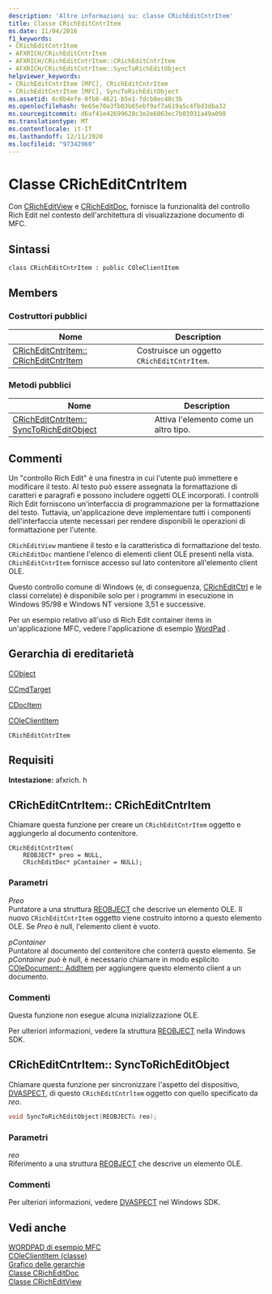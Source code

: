```yaml
---
description: 'Altre informazioni su: classe CRichEditCntrItem'
title: Classe CRichEditCntrItem
ms.date: 11/04/2016
f1_keywords:
- CRichEditCntrItem
- AFXRICH/CRichEditCntrItem
- AFXRICH/CRichEditCntrItem::CRichEditCntrItem
- AFXRICH/CRichEditCntrItem::SyncToRichEditObject
helpviewer_keywords:
- CRichEditCntrItem [MFC], CRichEditCntrItem
- CRichEditCntrItem [MFC], SyncToRichEditObject
ms.assetid: 6c0b4efe-0fb8-4621-b5e1-fdcb8ec48c3b
ms.openlocfilehash: 9e65e70a3fb03b65ebf9af7a619a5c4fbd3dba32
ms.sourcegitcommit: d6af41e42699628c3e2e6063ec7b03931a49a098
ms.translationtype: MT
ms.contentlocale: it-IT
ms.lasthandoff: 12/11/2020
ms.locfileid: "97342960"
---
```

# <a name="cricheditcntritem-class"></a>Classe CRichEditCntrItem

Con [CRichEditView](../../mfc/reference/cricheditview-class.md) e [CRichEditDoc](../../mfc/reference/cricheditdoc-class.md), fornisce la funzionalità del controllo Rich Edit nel contesto dell'architettura di visualizzazione documento di MFC.

## <a name="syntax"></a>Sintassi

```
class CRichEditCntrItem : public COleClientItem
```

## <a name="members"></a>Members

### <a name="public-constructors"></a>Costruttori pubblici

|Nome|Description|
|----------|-----------------|
|[CRichEditCntrItem:: CRichEditCntrItem](#cricheditcntritem)|Costruisce un oggetto `CRichEditCntrItem`.|

### <a name="public-methods"></a>Metodi pubblici

|Nome|Description|
|----------|-----------------|
|[CRichEditCntrItem:: SyncToRichEditObject](#synctoricheditobject)|Attiva l'elemento come un altro tipo.|

## <a name="remarks"></a>Commenti

Un "controllo Rich Edit" è una finestra in cui l'utente può immettere e modificare il testo. Al testo può essere assegnata la formattazione di caratteri e paragrafi e possono includere oggetti OLE incorporati. I controlli Rich Edit forniscono un'interfaccia di programmazione per la formattazione del testo. Tuttavia, un'applicazione deve implementare tutti i componenti dell'interfaccia utente necessari per rendere disponibili le operazioni di formattazione per l'utente.

`CRichEditView` mantiene il testo e la caratteristica di formattazione del testo. `CRichEditDoc` mantiene l'elenco di elementi client OLE presenti nella vista. `CRichEditCntrItem` fornisce accesso sul lato contenitore all'elemento client OLE.

Questo controllo comune di Windows (e, di conseguenza, [CRichEditCtrl](../../mfc/reference/cricheditctrl-class.md) e le classi correlate) è disponibile solo per i programmi in esecuzione in Windows 95/98 e Windows NT versione 3,51 e successive.

Per un esempio relativo all'uso di Rich Edit container items in un'applicazione MFC, vedere l'applicazione di esempio [WordPad](../../overview/visual-cpp-samples.md) .

## <a name="inheritance-hierarchy"></a>Gerarchia di ereditarietà

[CObject](../../mfc/reference/cobject-class.md)

[CCmdTarget](../../mfc/reference/ccmdtarget-class.md)

[CDocItem](../../mfc/reference/cdocitem-class.md)

[COleClientItem](../../mfc/reference/coleclientitem-class.md)

`CRichEditCntrItem`

## <a name="requirements"></a>Requisiti

**Intestazione:** afxrich. h

## <a name="cricheditcntritemcricheditcntritem"></a><a name="cricheditcntritem"></a> CRichEditCntrItem:: CRichEditCntrItem

Chiamare questa funzione per creare un `CRichEditCntrItem` oggetto e aggiungerlo al documento contenitore.

```
CRichEditCntrItem(
    REOBJECT* preo = NULL,
    CRichEditDoc* pContainer = NULL);
```

### <a name="parameters"></a>Parametri

*Preo*<br/>
Puntatore a una struttura [REOBJECT](/windows/win32/api/richole/ns-richole-reobject) che descrive un elemento OLE. Il nuovo `CRichEditCntrItem` oggetto viene costruito intorno a questo elemento OLE. Se *Preo* è null, l'elemento client è vuoto.

*pContainer*<br/>
Puntatore al documento del contenitore che conterrà questo elemento. Se *pContainer può* è null, è necessario chiamare in modo esplicito [COleDocument:: AddItem](../../mfc/reference/coledocument-class.md#additem) per aggiungere questo elemento client a un documento.

### <a name="remarks"></a>Commenti

Questa funzione non esegue alcuna inizializzazione OLE.

Per ulteriori informazioni, vedere la struttura [REOBJECT](/windows/win32/api/richole/ns-richole-reobject) nella Windows SDK.

## <a name="cricheditcntritemsynctoricheditobject"></a><a name="synctoricheditobject"></a> CRichEditCntrItem:: SyncToRichEditObject

Chiamare questa funzione per sincronizzare l'aspetto del dispositivo, [DVASPECT](/windows/win32/api/wtypes/ne-wtypes-dvaspect), di questo `CRichEditCntrltem` oggetto con quello specificato da *reo*.

```cpp
void SyncToRichEditObject(REOBJECT& reo);
```

### <a name="parameters"></a>Parametri

*reo*<br/>
Riferimento a una struttura [REOBJECT](/windows/win32/api/richole/ns-richole-reobject) che descrive un elemento OLE.

### <a name="remarks"></a>Commenti

Per ulteriori informazioni, vedere [DVASPECT](/windows/win32/api/wtypes/ne-wtypes-dvaspect) nel Windows SDK.

## <a name="see-also"></a>Vedi anche

[WORDPAD di esempio MFC](../../overview/visual-cpp-samples.md)<br/>
[COleClientItem (classe)](../../mfc/reference/coleclientitem-class.md)<br/>
[Grafico delle gerarchie](../../mfc/hierarchy-chart.md)<br/>
[Classe CRichEditDoc](../../mfc/reference/cricheditdoc-class.md)<br/>
[Classe CRichEditView](../../mfc/reference/cricheditview-class.md)
